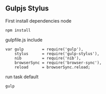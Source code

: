 ## Gulpjs Stylus

First install dependencies node
```
npm install
```

gulpfile.js include 
```
var	gulp 		= require('gulp'),
	stylus 		= require('gulp-stylus'),
	nib 		= require('nib'),
	browserSync	= require('browser-sync'),
	reload 		= browserSync.reload;
```

run task default
```
gulp
```
